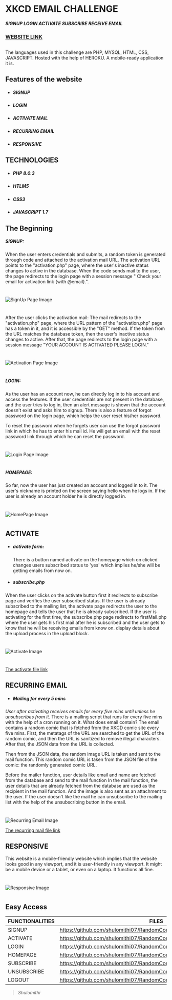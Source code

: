 # XKCD EMAIL CHALLENGE
##### _SIGNUP LOGIN ACTIVATE SUBSCRIBE RECEIVE EMAIL_
### [WEBSITE LINK](https://xkcd-mail.herokuapp.com/)


##
##

The languages used in this challenge are PHP, MYSQL, HTML, CSS, JAVASCRIPT. Hosted with the help of HEROKU. A mobile-ready application it is.


## Features of the website
- ##### SIGNUP
- ##### LOGIN
- ##### ACTIVATE MAIL
- ##### RECURRING EMAIL
- ##### RESPONSIVE


##  TECHNOLOGIES

- ##### PHP 8.0.3
- ##### HTLM5
- ##### CSS3
- ##### JAVASCRIPT 1.7



## The Beginning
##### SIGNUP:
When the user enters credentials and submits, a random token is generated through code and attached to the activation mail URL. The activation URL points to the "activation.php" page, where the user's inactive status changes to active in the database. When the code sends mail to the user, the page redirects to the login page with a session message " Check your email for activation link {with @email}.". 
#

![SignUp Page Image](https://lh3.googleusercontent.com/FrCZvDOXQsT-Q5WRqgXAJgSEJYcd0aa9lE4ExE-Ra7Stchz0_y2NDsyS_Zcd-kPdmztrCS1yeJdDDGy8UASMvr5k232PZq12SGUqfzZUiKD1ptxLDVyekr95IQ28YXQNoIwBGRGOZL0=w2400 "SignUp")

#
After the user clicks the activation mail:
The mail redirects to the "activation.php" page, where the URL pattern of the "activation.php" page has a token in it, and it is accessible by the "GET" method.
 If the token from the URL matches the database token, then the user's inactive status changes to active. After that, the page redirects to the login page with a session message "YOUR ACCOUNT IS ACTIVATED PLEASE LOGIN."

#
![Activation Page Image](https://lh3.googleusercontent.com/R87EQZE-Lrub-1gAMJhiqBWq8EGVyfRYUMWe8QYMKkCojGxbnDlCX666k-5a1CFQSqteuvRdUVK30r8R6QQYStoe6awGYQcO-sWFPK_hdNt0tcmX_uXGYf23MlAeig1ts9M3TOtk97k=w2400 "Activation")
#

##### LOGIN:

As the user has an account now, he can directly log in to his account and access the features. If the user credentials are not present in the database, and the user tries to log in, then an alert message is shown that the account doesn't exist and asks him to signup. There is also a feature of forgot password on the login page, which helps the user reset his/her password. 

To reset the password when he forgets user can use the forgot password link in which he has to enter his mail id. He will get an email with the reset password link through which he can reset the password.

#
![Login Page Image](https://lh3.googleusercontent.com/4-YwGYPd5G_4RyE4H8ZDOC_vReBa0TXpbmi4oq_SILrv4_LwfV1TeChAliyx0_k--gngKwD96wcZFO2IuACMB-HuoJUuOcsLIIZoUITQPtCL5Sq-3aCHX1SXSiBI5N_tD4LytJraVoo=w2400 "Login")
#

##### HOMEPAGE:
So far, now the user has just created an account and logged in to it. 
The user's nickname is printed on the screen saying hello when he logs in. 
If the user is already an account holder he is directly logged in.

#
![HomePage Image](https://lh3.googleusercontent.com/LeqjRBYPcmK8jBatToNyr7HUiZtnhnjuDNK2USnP25PQBKDkAS6BZ5zEv3n-QxNJTiJKiZca8LSDCu29UzFIvdnXbuDIfEjdVkvBS_YCELupXMQzNd8TkHv5LK-n-bPnXEMn4Yw8BOA=w2400 "HOMEPAGE")    
#

## ACTIVATE

- ##### activate form:

    There is a button named activate on the homepage which on clicked changes users subscribed status to 'yes' which implies he/she will be getting emails from now on.
  
- ##### subscribe.php
 

 When the user clicks on the activate button first it redirects to subscribe page and verifies the user subscribed status. If the user is already subscribed to the mailing list, the activate page redirects the user to the homepage and tells the user that he is already subscribed. If the user is activating for the first time, the subscribe.php page redirects to firstMail.php where the user gets his first mail after he is subscribed and the user gets to know that he will be receiving emails from know on. display details about the upload process in the upload block.
        
 #
 ![Activate Image](https://lh3.googleusercontent.com/A1geJDybqf0ZOWFGXTkiYz-oOFgod-MCNyIVo-ugqs1IO5Rgp-iwzeDghY-7l0ekvqqJiGpEK9cS5nEm_EamI7MHKTDSkWX0fBEb-_b9xnQi63Wrtb0E6RWaJE66xNi5fzTfTcytQ_E=w2400 "UPLOAD")    
 #
 
[The activate file link](https://github.com/rtlearn/php-shulomithi07/blob/master/XKCD/subscribe.php)

## RECURRING EMAIL

- ##### Mailing for every 5 mins
        
        
 _User after activating receives emails for every five mins until unless he unsubscribes from it._
There is a mailing script that runs for every five mins with the help of a cron running on it.
What does email contain? The email contains a random comic that is fetched from the XKCD comic site every five mins. First, the metatags of the URL are searched to get the URL of the random comic, and then the URL is sanitized to remove illegal characters. After that, the JSON data from the URL is collected. 

Then from the JSON data, the random image URL is taken and sent to the mail function. This random comic URL is taken from the JSON file of the comic: the randomly generated comic URL.

Before the mailer function, user details like email and name are fetched from the database and send to the mail function 
In the mail function, the user details that are already fetched from the database are used as the recipient in the mail function. And the image is also sent as an attachment to the user. If the user doesn't like the mail he can unsubscribe to the mailing list with the help of the unsubscribing button in the email.

#
   ![Recurring Email Image](https://lh3.googleusercontent.com/SYrZnHw30efrm1hT8jnTQiSBhox63zSDpawvvElZmJDihynVL3kxX7shjnhz3Hb4iaP6hCRQmsUXiWZUqK3-tNdIdRoT85WjmZqFy90OY1rgSx2uvuScqT2F8iabolntNuuMZi5HOrU=w2400 "RESPONSIVE")    
   
   [The recurring mail file link](https://github.com/rtlearn/php-shulomithi07/blob/master/XKCD/recurringMail.php)

## RESPONSIVE

   This website is a mobile-friendly website which implies that the website looks good in any viewport, 
   and it is user-friendly in any viewport. It might be a mobile device or a tablet, or even on a laptop.
   It functions all fine.
  #
   ![Responsive Image](https://lh3.googleusercontent.com/GBuipVLdirBQMzN-T2w_7pzsROQ95e3aJ1CpGmTwxgZjMEZazs70RQA94WzD65Ea9fX1MxIjrPymySJ1wrmj5HwMOqOHyrliNR64S4ZtmGCgjSf4IT7xhq-v1ZR5rv4mlcl7Fk0gJfk=w2400 "RESPONSIVE")    
   #

## Easy Access
| FUNCTIONALITIES |FILES |
| ------ | ------ |
| SIGNUP | https://github.com/shulomithi07/RandomComicMail/blob/main/index.php |
| ACTIVATE | https://github.com/shulomithi07/RandomComicMail/blob/main/activation.php |
| LOGIN | https://github.com/shulomithi07/RandomComicMail/blob/main/login.php |
| HOMEPAGE | https://github.com/shulomithi07/RandomComicMail/blob/main/homepage.php |
| SUBSCRIBE| https://github.com/shulomithi07/RandomComicMail/blob/main/subscribe.php |
| UNSUBSCRIBE | https://github.com/shulomithi07/RandomComicMail/blob/main/unsubscribe.php |
| LOGOUT | https://github.com/shulomithi07/RandomComicMail/blob/main/logout.php |



>  _Shulomithi_
